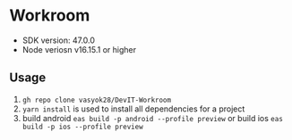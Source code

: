 # Workroom
- SDK version: 47.0.0
- Node veriosn v16.15.1 or higher

## Usage
1. `gh repo clone vasyok28/DevIT-Workroom`
2. `yarn install` is used to install all dependencies for a project
3. build android `eas build -p android --profile preview` or build ios `eas build -p ios --profile preview`